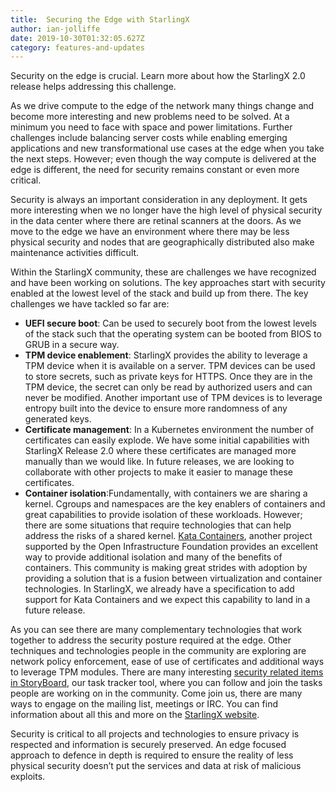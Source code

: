 ```yaml
---
title:  Securing the Edge with StarlingX
author: ian-jolliffe
date: 2019-10-30T01:32:05.627Z
category: features-and-updates
---
```

Security on the edge is crucial. Learn more about how the StarlingX 2.0 release helps addressing this challenge. <!-- more -->


As we drive compute to the edge of the network many things change and become more interesting and new problems need to be solved. At a minimum you need to face with space and power limitations. Further challenges include balancing server costs while enabling emerging applications and new transformational use cases at the edge when you take the next steps. However; even though the way compute is delivered at the edge is different, the need for security remains constant or even more critical.

Security is always an important consideration in any deployment. It gets more interesting when we no longer have the high level of physical security in the data center where there are retinal scanners at the doors. As we move to the edge we have an environment where there may be less physical security and nodes that are geographically distributed also make maintenance activities difficult.

Within the StarlingX community, these are challenges we have recognized and have been working on solutions. The key approaches start with security enabled at the lowest level of the stack and build up from there. The key challenges we have tackled so far are:

- **UEFI secure boot**: Can be used to securely boot from the lowest levels of the stack such that the operating system can be booted from BIOS to GRUB in a secure way.
- **TPM device enablement**: StarlingX provides the ability to leverage a TPM device when it is available on a server. TPM devices can be used to store secrets, such as private keys for HTTPS. Once they are in the TPM device, the secret can only be read by authorized users and can never be modified. Another important use of TPM devices is to leverage entropy built into the device to ensure more randomness of any generated keys. 
- **Certificate management**: In a Kubernetes environment the number of certificates can easily explode. We have some initial capabilities with StarlingX Release 2.0 where these certificates are managed more manually than we would like. In future releases, we are looking to collaborate with other projects to make it easier to manage these certificates.
- **Container isolation**:Fundamentally, with containers we are sharing a kernel. Cgroups and namespaces are the key enablers of containers and great capabilities to provide isolation of these workloads. However; there are some situations that require technologies that can help address the risks of a shared kernel. [Kata Containers](https://katacontainers.io), another project supported by the Open Infrastructure Foundation provides an excellent way to provide additional isolation and many of the benefits of containers. This community is making great strides with adoption by providing a solution that is a fusion between virtualization and container technologies. In StarlingX, we already have a specification to add support for Kata Containers and we expect this capability to land in a future release.

As you can see there are many complementary technologies that work together to address the security posture required at the edge. Other techniques and technologies people in the community are exploring are network policy enforcement, ease of use of certificates and additional ways to leverage TPM modules. There are many interesting [security related items in StoryBoard](https://storyboard.openstack.org/#!/story/list?status=active&project_group_id=86), our task tracker tool, where you can follow and join the tasks people are working on in the community. Come join us, there are many ways to engage on the mailing list, meetings or IRC. You can find information about all this and more on the [StarlingX website](www.starlingx.io).

Security is critical to all projects and technologies to ensure privacy is respected and information is securely preserved. An edge focused approach to defence in depth is required to ensure the reality of less physical security doesn’t put the services and data at risk of malicious exploits.
